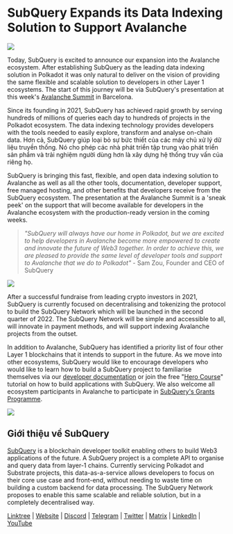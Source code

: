 # SubQuery Expands its Data Indexing Solution to Support Avalanche

![](https://miro.medium.com/max/1400/1*TzciSe7GYLJs_2d9BoXXXQ.png)

Today, SubQuery is excited to announce our expansion into the Avalanche ecosystem. After establishing SubQuery as the leading data indexing solution in Polkadot it was only natural to deliver on the vision of providing the same flexible and scalable solution to developers in other Layer 1 ecosystems. The start of this journey will be via SubQuery's presentation at this week's [Avalanche Summit](https://www.avalanchesummit.com/agenda) in Barcelona.

Since its founding in 2021, SubQuery has achieved rapid growth by serving hundreds of millions of queries each day to hundreds of projects in the Polkadot ecosystem. The data indexing technology provides developers with the tools needed to easily explore, transform and analyse on-chain data. Hơn cả, SubQuery giúp loại bỏ sự bức thiết của các máy chủ xử lý dữ liệu truyền thống. Nó cho phép các nhà phát triển tập trung vào phát triển sản phẩm và trải nghiệm người dùng hơn là xây dựng hệ thống truy vấn của riêng họ.

SubQuery is bringing this fast, flexible, and open data indexing solution to Avalanche as well as all the other tools, documentation, developer support, free managed hosting, and other benefits that developers receive from the SubQuery ecosystem. The presentation at the Avalanche Summit is a 'sneak peek' on the support that will become available for developers in the Avalanche ecosystem with the production-ready version in the coming weeks.

> _"SubQuery will always have our home in Polkadot, but we are excited to help developers in Avalanche become more empowered to create and innovate the future of Web3 together. In order to achieve this, we are pleased to provide the same level of developer tools and support to Avalanche that we do to Polkadot"_ - Sam Zou, Founder and CEO of SubQuery

![](https://miro.medium.com/max/1400/0*F6j717yuckn37cNe)

After a successful fundraise from leading crypto investors in 2021, SubQuery is currently focused on decentralising and tokenizing the protocol to build the SubQuery Network which will be launched in the second quarter of 2022. The SubQuery Network will be simple and accessible to all, will innovate in payment methods, and will support indexing Avalanche projects from the outset.

In addition to Avalanche, SubQuery has identified a priority list of four other Layer 1 blockchains that it intends to support in the future. As we move into other ecosystems, SubQuery would like to encourage developers who would like to learn how to build a SubQuery project to familiarise themselves via our [developer documentation](https://doc.subquery.network/) or join the free "[Hero Course](https://subquery.coassemble.com/unlock/dOKZW6O#/)" tutorial on how to build applications with SubQuery. We also welcome all ecosystem participants in Avalanche to participate in [SubQuery's Grants Programme](https://subquery.network/grants).

![](https://miro.medium.com/max/1400/1*lvd3P9kg-PNhGIWLtBh8-A.jpeg)

## Giới thiệu về SubQuery

[SubQuery](https://subquery.network) is a blockchain developer toolkit enabling others to build Web3 applications of the future. A SubQuery project is a complete API to organise and query data from layer-1 chains. Currently servicing Polkadot and Substrate projects, this data-as-a-service allows developers to focus on their core use case and front-end, without needing to waste time on building a custom backend for data processing. The SubQuery Network proposes to enable this same scalable and reliable solution, but in a completely decentralised way.

​​[Linktree](https://linktr.ee/subquerynetwork) | [Website](https://subquery.network/) | [Discord](https://discord.com/invite/78zg8aBSMG) | [Telegram](https://t.me/subquerynetwork) | [Twitter](https://twitter.com/subquerynetwork) | [Matrix](https://matrix.to/#/#subquery:matrix.org) | [LinkedIn](https://www.linkedin.com/company/subquery) | [YouTube](https://www.youtube.com/channel/UCi1a6NUUjegcLHDFLr7CqLw)
